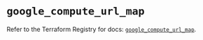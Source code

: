 # `google_compute_url_map`

Refer to the Terraform Registry for docs: [`google_compute_url_map`](https://registry.terraform.io/providers/hashicorp/google/5.17.0/docs/resources/compute_url_map).
